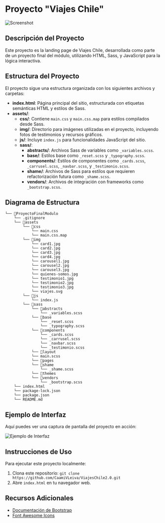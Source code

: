 # Proyecto "Viajes Chile"

![Screenshot](https://tinyurl.com/22w9gwzn)

## Descripción del Proyecto

Este proyecto es la landing page de Viajes Chile, desarrollada como parte de un proyecto final del módulo, utilizando HTML, Sass, y JavaScript para la lógica interactiva.

## Estructura del Proyecto

El proyecto sigue una estructura organizada con los siguientes archivos y carpetas:

- **index.html**: Página principal del sitio, estructurada con etiquetas semánticas HTML y estilos de Sass.
- **assets/**:
  - **css/**: Contiene `main.css` y `main.css.map` para estilos compilados desde Sass.
  - **img/**: Directorio para imágenes utilizadas en el proyecto, incluyendo fotos de testimonios y recursos gráficos.
  - **js/**: Incluye `index.js` para funcionalidades JavaScript del sitio.
  - **sass/**:
    - **abstracts/**: Archivos Sass de variables como `_variables.scss`.
    - **base/**: Estilos base como `_reset.scss` y `_typography.scss`.
    - **components/**: Estilos de componentes como `_cards.scss`, `_carrusel.scss`, `_navbar.scss`, y `_testimonio.scss`.
    - **shame/**: Archivos de Sass para estilos que requieren refactorización futura como `_shame.scss`.
    - **vendors/**: Archivos de integración con frameworks como `_bootstrap.scss`.

## Diagrama de Estructura
```
└── 📁ProyectoFinalModulo
    └── .gitignore
    └── 📁assets
        └── 📁css
            └── main.css
            └── main.css.map
        └── 📁img
            └── card1.jpg
            └── card2.jpg
            └── card3.jpg
            └── card4.jpg
            └── carousel1.jpg
            └── carousel2.jpg
            └── carousel3.jpg
            └── quienes-somos.jpg
            └── testimonio1.jpg
            └── testimonio2.jpg
            └── testimonio3.jpg
            └── viajes.svg
        └── 📁js
            └── index.js
        └── 📁sass
            └── 📁abstracts
                └── _variables.scss
            └── 📁base
                └── _reset.scss
                └── _typography.scss
            └── 📁components
                └── _cards.scss
                └── _carrusel.scss
                └── _navbar.scss
                └── _testimonio.scss
            └── 📁layout
            └── main.scss
            └── 📁pages
            └── 📁shame
                └── _shame.scss
            └── 📁themes
            └── 📁vendors
                └── _bootstrap.scss
    └── index.html
    └── package-lock.json
    └── package.json
    └── README.md
```


## Ejemplo de Interfaz

Aquí puedes ver una captura de pantalla del proyecto en acción:

![Ejemplo de Interfaz](https://gifyu.com/image/StrDd)

## Instrucciones de Uso

Para ejecutar este proyecto localmente:

1. Clona este repositorio: `git clone https://github.com/CaamiVLeiva/ViajesChile2.0.git`
2. Abre `index.html` en tu navegador web.

## Recursos Adicionales

- [Documentación de Bootstrap](https://getbootstrap.com/docs/)
- [Font Awesome Icons](https://fontawesome.com/icons)
